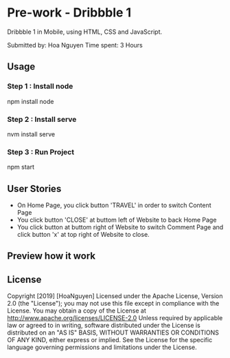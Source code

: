 # Pre-work - Dribbble 1
Dribbble 1 in Mobile, using HTML, CSS and JavaScript.

Submitted by: Hoa Nguyen
Time spent: 3 Hours

## Usage
### Step 1 : Install node
npm install node


### Step 2 : Install serve
nvm install serve


### Step 3 : Run Project
npm start


## User Stories

+ On Home Page, you click button 'TRAVEL' in order to switch Content Page
+ You click button 'CLOSE' at buttom left of Website to back Home Page
+ You click button at buttom right of Website to switch Comment Page and click button 'x' at top right of Website to close.

## Preview how it work



## License

Copyright [2019] [HoaNguyen]
Licensed under the Apache License, Version 2.0 (the "License");
you may not use this file except in compliance with the License.
You may obtain a copy of the License at
   http://www.apache.org/licenses/LICENSE-2.0
Unless required by applicable law or agreed to in writing, software
distributed under the License is distributed on an "AS IS" BASIS,
WITHOUT WARRANTIES OR CONDITIONS OF ANY KIND, either express or implied.
See the License for the specific language governing permissions and
limitations under the License.